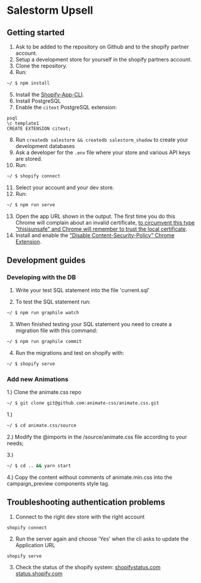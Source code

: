 # Salestorm Upsell

## Getting started

1. Ask to be added to the repository on Github and to the shopify partner account.
2. Setup a development store for yourself in the shopify partners account.
3. Clone the repository.
4. Run:

```sh
~/ $ npm install
```

5. Install the [Shopify-App-CLI](https://github.com/Shopify/shopify-app-cli).
6. Install PostgreSQL
7. Enable the `citext` PostgreSQL extension:

```
psql
\c template1
CREATE EXTENSION citext;
```

8. Run `createdb salestorm && createdb salestorm_shadow` to create your development databases
9. Ask a developer for the `.env` file where your store and various API keys are stored.
10. Run:

```sh
~/ $ shopify connect
```

11. Select your account and your dev store.
12. Run:

```sh
~/ $ npm run serve
```

13. Open the app URL shown in the output. The first time you do this Chrome will complain about an invalid certificate, [to circumvent this type "thisisunsafe" and Chrome will remember to trust the local certificate](https://medium.com/@dblazeski/chrome-bypass-net-err-cert-invalid-for-development-daefae43eb12).
14. Install and enable the ["Disable Content-Security-Policy" Chrome Extension](https://chrome.google.com/webstore/detail/disable-content-security/ieelmcmcagommplceebfedjlakkhpden).

## Development guides

### Developing with the DB

1. Write your test SQL statement into the file 'current.sql'

2. To test the SQL statement run:

```sh
~/ $ npm run graphile watch
```

3. When finished testing your SQL statement you need to create a migration file with this command:

```sh
~/ $ npm run graphile commit
```

4. Run the migrations and test on shopify with:

```sh
~/ $ shopify serve
```

### Add new Animations

1.) Clone the animate.css repo

```sh
~/ $ git clone git@github.com:animate-css/animate.css.git
```

1.)

```sh
~/ $ cd animate.css/source
```

2.) Modify the @imports in the /source/animate.css file according to your needs;

3.)

```sh
~/ $ cd .. && yarn start
```

4.) Copy the content without comments of animate.min.css into the campaign_preview components style tag.

## Troubleshooting authentication problems

1. Connect to the right dev store with the right account

```
shopify connect
```

2. Run the server again and choose 'Yes' when the cli asks to update the Application URL

```
shopify serve
```

3. Check the status of the shopify system:
   [shopifystatus.com](https://shopifystatus.com)
   [status.shopify.com](https://status.shopify.com)
